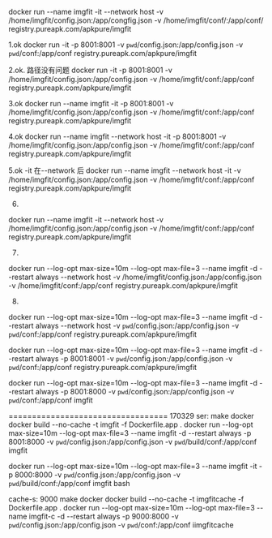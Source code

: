 docker run --name imgfit -it --network host -v /home/imgfit/config.json:/app/congfig.json   -v /home/imgfit/conf/:/app/conf/ registry.pureapk.com/apkpure/imgfit


1.ok
docker run -it -p 8001:8001 -v `pwd`/config.json:/app/config.json -v `pwd`/conf:/app/conf  registry.pureapk.com/apkpure/imgfit 


2.ok.  路径没有问题
docker run -it -p 8001:8001 -v /home/imgfit/config.json:/app/config.json -v /home/imgfit/conf:/app/conf  registry.pureapk.com/apkpure/imgfit   

3.ok
docker run --name imgfit -it -p 8001:8001 -v /home/imgfit/config.json:/app/config.json -v /home/imgfit/conf:/app/conf  registry.pureapk.com/apkpure/imgfit 


4.ok
docker run --name imgfit  --network host  -it -p 8001:8001 -v /home/imgfit/config.json:/app/config.json -v /home/imgfit/conf:/app/conf  registry.pureapk.com/apkpure/imgfit 


5.ok -it 在--network 后
docker run --name imgfit  --network host  -it -v /home/imgfit/config.json:/app/config.json -v /home/imgfit/conf:/app/conf  registry.pureapk.com/apkpure/imgfit 

6.

docker run --name imgfit  -it --network host -v /home/imgfit/config.json:/app/config.json -v /home/imgfit/conf:/app/conf  registry.pureapk.com/apkpure/imgfit 


7. 
docker run --log-opt max-size=10m --log-opt max-file=3 --name imgfit -d  --restart always --network host -v /home/imgfit/config.json:/app/config.json -v /home/imgfit/conf:/app/conf  registry.pureapk.com/apkpure/imgfit 


8.
docker run --log-opt max-size=10m --log-opt max-file=3 --name imgfit -d  --restart always --network host -v `pwd`/config.json:/app/config.json -v `pwd`/conf:/app/conf  registry.pureapk.com/apkpure/imgfit 


docker run --log-opt max-size=10m --log-opt max-file=3 --name imgfit -d  --restart always -p 8001:8001 -v `pwd`/config.json:/app/config.json -v `pwd`/conf:/app/conf  registry.pureapk.com/apkpure/imgfit 



docker run --log-opt max-size=10m --log-opt max-file=3 --name imgfit -d  --restart always -p 8001:8000 -v `pwd`/config.json:/app/config.json -v `pwd`/conf:/app/conf  imgfit 


==================================
170329
ser:
make docker
docker build --no-cache   -t imgfit  -f Dockerfile.app .
docker run --log-opt max-size=10m --log-opt max-file=3 --name imgfit -d  --restart always -p 8001:8000 -v `pwd`/config.json:/app/config.json -v `pwd`/build/conf:/app/conf  imgfit

docker run --log-opt max-size=10m --log-opt max-file=3 --name imgfit -it -p 8000:8000 -v `pwd`/config.json:/app/config.json -v `pwd`/build/conf:/app/conf  imgfit bash

cache-s: 9000
make docker
docker build --no-cache   -t imgfitcache  -f Dockerfile.app .
docker run --log-opt max-size=10m --log-opt max-file=3 --name imgfit-c -d  --restart always -p 9000:8000 -v `pwd`/config.json:/app/config.json -v `pwd`/conf:/app/conf  iimgfitcache 
